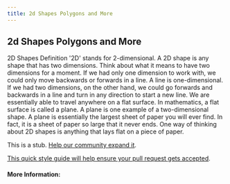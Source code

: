 ```yaml
---
title: 2d Shapes Polygons and More
---
```

## 2d Shapes Polygons and More

2D Shapes Definition
'2D' stands for 2-dimensional. A 2D shape is any shape that has two dimensions. Think about what it means to have two dimensions for a moment. If we had only one dimension to work with, we could only move backwards or forwards in a line. A line is one-dimensional. If we had two dimensions, on the other hand, we could go forwards and backwards in a line and turn in any direction to start a new line. We are essentially able to travel anywhere on a flat surface. In mathematics, a flat surface is called a plane. A plane is one example of a two-dimensional shape. A plane is essentially the largest sheet of paper you will ever find. In fact, it is a sheet of paper so large that it never ends. One way of thinking about 2D shapes is anything that lays flat on a piece of paper.

This is a stub. <a href='https://github.com/freecodecamp/guides/tree/master/src/pages/mathematics/2d-shapes-polygons-and-more/index.md' target='_blank' rel='nofollow'>Help our community expand it</a>.

<a href='https://github.com/freecodecamp/guides/blob/master/README.md' target='_blank' rel='nofollow'>This quick style guide will help ensure your pull request gets accepted</a>.

<!-- The article goes here, in GitHub-flavored Markdown. Feel free to add YouTube videos, images, and CodePen/JSBin embeds  -->

#### More Information:
<!-- Please add any articles you think might be helpful to read before writing the article -->


